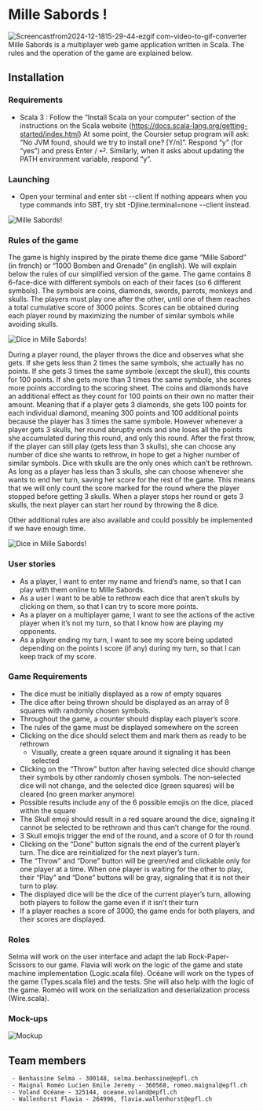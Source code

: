 # Mille Sabords !
![Screencastfrom2024-12-1815-29-44-ezgif com-video-to-gif-converter](https://github.com/user-attachments/assets/2a5a7fc4-3661-4fed-bdf4-d93d8b001bef)
Mille Sabords is a multiplayer web game application written in Scala. The rules and the operation of the game are explained below.

## Installation

### Requirements 
- Scala 3 : Follow the “Install Scala on your computer” section of the instructions on the Scala website (https://docs.scala-lang.org/getting-started/index.html) At some point, the Coursier setup program will ask: “No JVM found, should we try to install one? [Y/n]”. Respond “y” (for “yes”) and press Enter / ⏎. Similarly, when it asks about updating the PATH environment variable, respond “y”.

### Launching
- Open your terminal and enter
    sbt --client
  If nothing appears when you type commands into SBT, try
      sbt -Djline.terminal=none --client
  instead.


![Mille Sabords!](Project_proposal_figures/Mille_sabords_cover.jpeg)

### Rules of the game 
The game is highly inspired by the pirate theme dice game “Mille Sabord” (in french) or “1000 Bomben and Grenade” (in english). We will explain below the rules of our simplified version of the game.
The game contains 8 6-face-dice with different symbols on each of their faces (so 6 different symbols). The symbols are coins, diamonds, swords, parrots, monkeys and skulls. The players must play one after the other, until one of them reaches a total cumulative score of 3000 points. Scores can be obtained during each player round by maximizing the number of similar symbols while avoiding skulls.

![Dice in Mille Sabords!](Project_proposal_figures/Mille_sabords_dice.jpeg)

During a player round, the player throws the dice and observes what she gets. If she gets less than 2 times the same symbols, she actually has no points. If she gets 3 times the same symbole (except the skull), this counts for 100 points. If she gets more than 3 times the same symbole, she scores more points according to the scoring sheet. The coins and diamonds have an additional effect as they count for 100 points on their own no matter their amount. Meaning that if a player gets 3 diamonds, she gets 100 points for each individual diamond, meaning 300 points and 100 additional points because the player has 3 times the same symbole. However whenever a player gets 3 skulls, her round abruptly ends and she loses all the points she accumulated during this round, and only this round.
After the first throw, if the player can still play (gets less than 3 skulls), she can choose any number of dice she wants to rethrow, in hope to get a higher number of similar symbols. Dice with skulls are the only ones which can’t be rethrown. As long as a player has less than 3 skulls, she can choose whenever she wants to end her turn, saving her score for the rest of the game. This means that we will only count the score marked for the round where the player stopped before getting 3 skulls. When a player stops her round or gets 3 skulls, the next player can start her round by throwing the 8 dice.

Other additional rules are also available and could possibly be implemented if we have enough time.

![Dice in Mille Sabords!](Project_proposal_figures/Mille_sabords_score_sheet.jpg)


### User stories
- As a player, I want to enter my name and friend’s name, so that I can play with them online to Mille Sabords.
- As a user I want to be able to rethrow each dice that aren’t skulls by clicking on them, so that I can try to score more points.
- As a player on a multiplayer game, I want to see the actions of the active player when it’s not my turn, so that I know how are playing my opponents.
- As a player ending my turn, I want to see my score being updated depending on the points I score (if any) during my turn, so that I can keep track of my score.

### Game Requirements

- The dice must be initially displayed as a row of empty squares
- The dice after being thrown should be displayed as an array of 8 squares with randomly chosen symbols.
- Throughout the game, a counter should display each player’s score.
- The rules of the game must be displayed somewhere on the screen
- Clicking on the dice should select them and mark them as ready to be rethrown
    - Visually, create a green square around it signaling it has been selected
- Clicking on the “Throw” button after having selected dice should change their symbols by other randomly chosen symbols. The non-selected dice will not change, and the selected dice (green squares) will be cleared (no green marker anymore)
- Possible results include any of the 6 possible emojis on the dice, placed within the square
- The Skull emoji should result in a red square around the dice, signaling it cannot be selected to be rethrown and thus can’t change for the round.
- 3 Skull emojis trigger the end of the round, and a score of 0 for th round
- Clicking on the “Done” button signals the end of the current player’s turn. The dice are reinitialized for the next player’s turn.
- The “Throw” and “Done” button will be green/red and clickable only for one player at a time. When one player is waiting for the other to play, their “Play” and “Done” buttons will be gray, signaling that it is not their turn to play.
- The displayed dice will be the dice of the current player’s turn, allowing both players to follow the game even if it isn’t their turn
- If a player reaches a score of 3000, the game ends for both players, and their scores are displayed.


### Roles

Selma will work on the user interface and adapt the lab Rock-Paper-Scissors to our game.
Flavia will work on the logic of the game and state machine implementation (Logic.scala file).
Océane will work on the types of the game (Types.scala file) and the tests. She will also help with the logic of the game.
Roméo will work on the serialization and deserialization process (Wire.scala).

### Mock-ups

![Mockup](Project_proposal_figures/Mockups.png)


## Team members

```
 - Benhassine Selma - 300148, selma.benhassine@epfl.ch
 - Maignal Roméo Lucien Emile Jeremy - 360568, romeo.maignal@epfl.ch
 - Voland Océane - 325144, oceane.voland@epfl.ch
 - Wallenhorst Flavia - 264996, flavia.wallenhorst@epfl.ch
```

